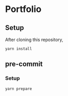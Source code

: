 # Portfolio

## Setup

After cloning this repository,

```
yarn install
```

## pre-commit

### Setup

```
yarn prepare
```
